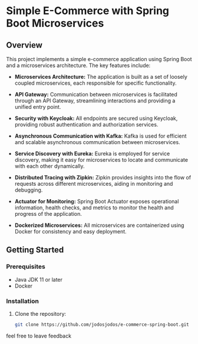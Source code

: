 # Simple E-Commerce with Spring Boot Microservices

## Overview

This project implements a simple e-commerce application using Spring Boot and a microservices architecture. The key features include:

- **Microservices Architecture:** The application is built as a set of loosely coupled microservices, each responsible for specific functionality.

- **API Gateway:** Communication between microservices is facilitated through an API Gateway, streamlining interactions and providing a unified entry point.

- **Security with Keycloak:** All endpoints are secured using Keycloak, providing robust authentication and authorization services.

- **Asynchronous Communication with Kafka:** Kafka is used for efficient and scalable asynchronous communication between microservices.

- **Service Discovery with Eureka:** Eureka is employed for service discovery, making it easy for microservices to locate and communicate with each other dynamically.

- **Distributed Tracing with Zipkin:** Zipkin provides insights into the flow of requests across different microservices, aiding in monitoring and debugging.

- **Actuator for Monitoring:** Spring Boot Actuator exposes operational information, health checks, and metrics to monitor the health and progress of the application.

- **Dockerized Microservices:** All microservices are containerized using Docker for consistency and easy deployment.

## Getting Started

### Prerequisites

- Java JDK 11 or later
- Docker

### Installation

1. Clone the repository:

    ```bash
    git clone https://github.com/jodosjodos/e-commerce-spring-boot.git
    ```


    
feel free to leave feedback 
